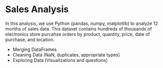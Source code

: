 # Sales Analysis
In this analysis, we use Python (pandas, numpy, matplotlib) to analyze 12 months of sales data. 
This dataset contains hundreds of thousands of electronics store purcahse orders by product,
quantity, price, date of purchase, and location. 

- Merging DataFrames
- Cleaning Data (NaN, duplicates, appropriate types)
- Exploring Data (Visualizations and questions)
